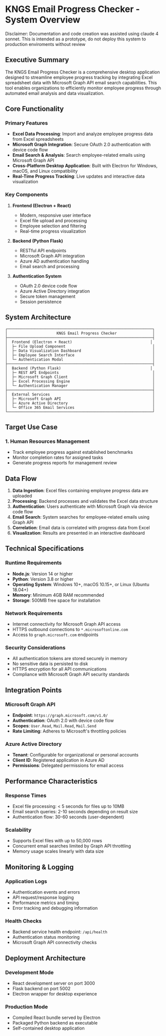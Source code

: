# KNGS Email Progress Checker - System Overview
Disclaimer: Documentation and code creation was assisted using claude 4 sonnet. This is intended as a prototype, do not deploy this system to production enviroments without review

## Executive Summary

The KNGS Email Progress Checker is a comprehensive desktop application designed to streamline employee progress tracking by integrating Excel spreadsheet data with Microsoft Graph API email search capabilities. This tool enables organizations to efficiently monitor employee progress through automated email analysis and data visualization.

## Core Functionality

### Primary Features
- **Excel Data Processing**: Import and analyze employee progress data from Excel spreadsheets
- **Microsoft Graph Integration**: Secure OAuth 2.0 authentication with device code flow
- **Email Search & Analysis**: Search employee-related emails using Microsoft Graph API
- **Cross-Platform Desktop Application**: Built with Electron for Windows, macOS, and Linux compatibility
- **Real-Time Progress Tracking**: Live updates and interactive data visualization

### Key Components

1. **Frontend (Electron + React)**
   - Modern, responsive user interface
   - Excel file upload and processing
   - Employee selection and filtering
   - Real-time progress visualization

2. **Backend (Python Flask)**
   - RESTful API endpoints
   - Microsoft Graph API integration
   - Azure AD authentication handling
   - Email search and processing

3. **Authentication System**
   - OAuth 2.0 device code flow
   - Azure Active Directory integration
   - Secure token management
   - Session persistence

## System Architecture

```
┌─────────────────────────────────────────────────────────────────┐
│                      KNGS Email Progress Checker                │
├─────────────────────────────────────────────────────────────────┤
│  Frontend (Electron + React)                                   │
│  ├─ File Upload Component                                       │
│  ├─ Data Visualization Dashboard                                │
│  ├─ Employee Search Interface                                   │
│  └─ Authentication Modal                                        │
├─────────────────────────────────────────────────────────────────┤
│  Backend (Python Flask)                                        │
│  ├─ REST API Endpoints                                          │
│  ├─ Microsoft Graph Client                                      │
│  ├─ Excel Processing Engine                                     │
│  └─ Authentication Manager                                      │
├─────────────────────────────────────────────────────────────────┤
│  External Services                                              │
│  ├─ Microsoft Graph API                                         │
│  ├─ Azure Active Directory                                      │
│  └─ Office 365 Email Services                                   │
└─────────────────────────────────────────────────────────────────┘
```

## Target Use Case

### 1. Human Resources Management
- Track employee progress against established benchmarks
- Monitor completion rates for assigned tasks
- Generate progress reports for management review

## Data Flow

1. **Data Ingestion**: Excel files containing employee progress data are uploaded
2. **Processing**: Backend processes and validates the Excel data structure
3. **Authentication**: Users authenticate with Microsoft Graph via device code flow
4. **Email Search**: System searches for employee-related emails using Graph API
5. **Correlation**: Email data is correlated with progress data from Excel
6. **Visualization**: Results are presented in an interactive dashboard

## Technical Specifications

### Runtime Requirements
- **Node.js**: Version 14 or higher
- **Python**: Version 3.8 or higher
- **Operating System**: Windows 10+, macOS 10.15+, or Linux (Ubuntu 18.04+)
- **Memory**: Minimum 4GB RAM recommended
- **Storage**: 500MB free space for installation

### Network Requirements
- Internet connectivity for Microsoft Graph API access
- HTTPS outbound connections to `*.microsoftonline.com`
- Access to `graph.microsoft.com` endpoints

### Security Considerations
- All authentication tokens are stored securely in memory
- No sensitive data is persisted to disk
- HTTPS encryption for all API communications
- Compliance with Microsoft Graph API security standards

## Integration Points

### Microsoft Graph API
- **Endpoint**: `https://graph.microsoft.com/v1.0/`
- **Authentication**: OAuth 2.0 with device code flow
- **Scopes**: `User.Read`, `Mail.Read`, `Mail.Send`
- **Rate Limiting**: Adheres to Microsoft's throttling policies

### Azure Active Directory
- **Tenant**: Configurable for organizational or personal accounts
- **Client ID**: Registered application in Azure AD
- **Permissions**: Delegated permissions for email access

## Performance Characteristics

### Response Times
- Excel file processing: < 5 seconds for files up to 10MB
- Email search queries: 2-10 seconds depending on result size
- Authentication flow: 30-60 seconds (user-dependent)

### Scalability
- Supports Excel files with up to 50,000 rows
- Concurrent email searches limited by Graph API throttling
- Memory usage scales linearly with data size

## Monitoring & Logging

### Application Logs
- Authentication events and errors
- API request/response logging
- Performance metrics and timing
- Error tracking and debugging information

### Health Checks
- Backend service health endpoint: `/api/health`
- Authentication status monitoring
- Microsoft Graph API connectivity checks

## Deployment Architecture

### Development Mode
- React development server on port 3000
- Flask backend on port 5002
- Electron wrapper for desktop experience

### Production Mode
- Compiled React bundle served by Electron
- Packaged Python backend as executable
- Self-contained desktop application
